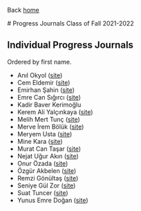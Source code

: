 Back [home](https://mef-bda503.github.io)

# Progress Journals
Class of Fall 2021\-2022

## Individual Progress Journals

Ordered by first name.

- Anıl Okyol ([site](https://pjournal.github.io/mef05-okyolanil/))
- Cem Eldemir ([site](https://pjournal.github.io/mef05-cemeldemir/))
- Emirhan Şahin ([site](https://pjournal.github.io/mef05-liophire/))
- Emre Can Sığırcı ([site](https://pjournal.github.io/mef05-emrecansi/))
- Kadir Baver Kerimoğlu
- Kerem Ali Yalçınkaya ([site](https://pjournal.github.io/mef05-keremlyalcinkaya/))
- Melih Mert Tunç ([site](https://pjournal.github.io/mef05-mmerttunc/))
- Merve İrem Bölük ([site](https://pjournal.github.io/mef05-merveirem/))
- Meryem Usta ([site](https://pjournal.github.io/mef05-ustame/))
- Mine Kara ([site](https://pjournal.github.io/mef05-MineKara95/))
- Murat Can Taşar ([site](https://pjournal.github.io/mef05-mctasar/))
- Nejat Uğur Akın ([site](https://pjournal.github.io/mef05-nejatugurakin/))
- Onur Özada ([site](https://pjournal.github.io/mef05-OOzada/))
- Özgür Akbelen ([site](https://pjournal.github.io/mef05-akbeleno/))
- Remzi Gönültaş ([site](https://pjournal.github.io/mef05-remziog/))
- Seniye Gül Zor ([site](https://pjournal.github.io/mef05-gulzorr/))
- Suat Tuncer ([site](https://pjournal.github.io/mef05-stuncers/))
- Yunus Emre Doğan ([site](https://pjournal.github.io/mef05-yunusemre91/))
